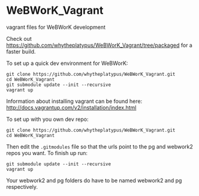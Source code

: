 WeBWorK_Vagrant
===============

vagrant files for WeBWorK development

Check out https://github.com/whytheplatypus/WeBWorK_Vagrant/tree/packaged for a faster build.

To set up a quick dev environment for WeBWorK:

```
git clone https://github.com/whytheplatypus/WeBWorK_Vagrant.git
cd WeBWorK_Vagrant
git submodule update --init --recursive
vagrant up
```

Information about installing vagrant can be found here: http://docs.vagrantup.com/v2/installation/index.html

To set up with you own dev repo:

```
git clone https://github.com/whytheplatypus/WeBWorK_Vagrant.git
cd WeBWorK_Vagrant
```
Then edit the `.gitmodules` file so that the urls point to the pg and webwork2 repos you want.
To finish up run:
```
git submodule update --init --recursive
vagrant up
```


Your webwork2 and pg folders do have to be named webwork2 and pg respectively.

